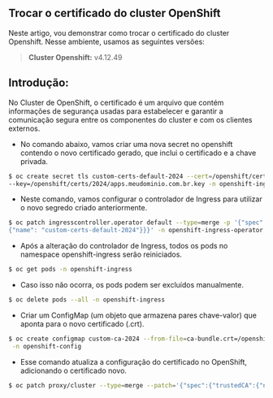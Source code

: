 ## Trocar o certificado do cluster OpenShift

Neste artigo, vou demonstrar como trocar o certificado do cluster Openshift.
Nesse ambiente, usamos as seguintes versões:

> **Cluster Openshift:** v4.12.49

## Introdução:

No Cluster de OpenShift, o certificado é um arquivo que contém informações de segurança usadas para estabelecer e garantir a comunicação segura entre os componentes do cluster e com os clientes externos.

- No comando abaixo, vamos criar uma nova secret no openshift contendo o novo certificado gerado, que inclui o certificado e a chave privada.

```bash 
$ oc create secret tls custom-certs-default-2024 --cert=/openshift/certs/2024/STAR.apps.meudominio.com.br.crt \
--key=/openshift/certs/2024/apps.meudominio.com.br.key -n openshift-ingress
```

- Neste comando, vamos configurar o controlador de Ingress para utilizar o novo segredo criado anteriormente.
```bash
$ oc patch ingresscontroller.operator default --type=merge -p '{"spec":{"defaultCertificate": \
{"name": "custom-certs-default-2024"}}}' -n openshift-ingress-operator
```

- Após a alteração do controlador de Ingress, todos os pods no namespace openshift-ingress serão reiniciados.

```bash
$ oc get pods -n openshift-ingress
```

- Caso isso não ocorra, os pods podem ser excluídos manualmente.

```bash
$ oc delete pods --all -n openshift-ingress
```

- Criar um ConfigMap (um objeto que armazena pares chave-valor) que aponta para o novo certificado (.crt).

```bash
$ oc create configmap custom-ca-2024 --from-file=ca-bundle.crt=/openshift/certs/2024/STAR.apps.meudominio.com.br.crt \
 -n openshift-config
```

- Esse comando atualiza a configuração do certificado no OpenShift, adicionando o certificado novo.

```bash
$ oc patch proxy/cluster --type=merge --patch='{"spec":{"trustedCA":{"name":"custom-ca-2024"}}}'
```
